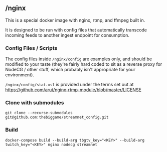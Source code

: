 ## /nginx

This is a special docker image with nginx, rtmp, and ffmpeg built in.

It is designed to be run with config files that automatically transcode incoming feeds to another ingest endpoint for consumption.

### Config Files / Scripts

The config files inside `/nginx/config` are examples only, and should be modified to your taste (they're fairly hard coded to sit as a reverse proxy for NodeCG / other stuff, which probably isn't appropriate for your environment).

`/nginx/config/stat.xsl` is provided under the terms set out at https://github.com/arut/nginx-rtmp-module/blob/master/LICENSE

### Clone with submodules

`git clone --recurse-submodules git@github.com:thebiggame/streamnet_config.git`

### Build

`docker-compose build --build-arg tbgtv_key="<KEY>" --build-arg twitch_key="<KEY>" nginx nodecg streamnet`
